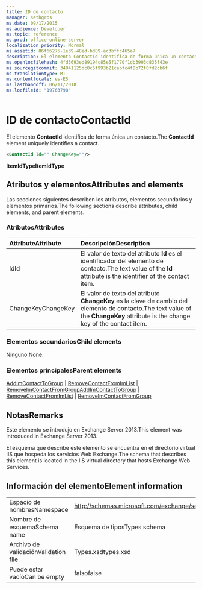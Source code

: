 ```yaml
---
title: ID de contacto
manager: sethgros
ms.date: 09/17/2015
ms.audience: Developer
ms.topic: reference
ms.prod: office-online-server
localization_priority: Normal
ms.assetid: 86f66275-1e39-48ed-bd89-ac3bffc465a7
description: El elemento ContactId identifica de forma única un contacto.
ms.openlocfilehash: 4fd3693ed89194c85e5f1770f1db3903d835f43e
ms.sourcegitcommit: 34041125dc8c5f993b21cebfc4f8b72f0fd2cb6f
ms.translationtype: MT
ms.contentlocale: es-ES
ms.lasthandoff: 06/11/2018
ms.locfileid: "19763798"
---
```

# <a name="contactid"></a><span data-ttu-id="36b76-103">ID de contacto</span><span class="sxs-lookup"><span data-stu-id="36b76-103">ContactId</span></span>

<span data-ttu-id="36b76-104">El elemento **ContactId** identifica de forma única un contacto.</span><span class="sxs-lookup"><span data-stu-id="36b76-104">The **ContactId** element uniquely identifies a contact.</span></span> 
  
```XML
<ContactId Id="" ChangeKey=""/>
```

 <span data-ttu-id="36b76-105">**ItemIdType**</span><span class="sxs-lookup"><span data-stu-id="36b76-105">**ItemIdType**</span></span>
## <a name="attributes-and-elements"></a><span data-ttu-id="36b76-106">Atributos y elementos</span><span class="sxs-lookup"><span data-stu-id="36b76-106">Attributes and elements</span></span>

<span data-ttu-id="36b76-107">Las secciones siguientes describen los atributos, elementos secundarios y elementos primarios.</span><span class="sxs-lookup"><span data-stu-id="36b76-107">The following sections describe attributes, child elements, and parent elements.</span></span>
  
### <a name="attributes"></a><span data-ttu-id="36b76-108">Atributos</span><span class="sxs-lookup"><span data-stu-id="36b76-108">Attributes</span></span>

|<span data-ttu-id="36b76-109">**Attribute**</span><span class="sxs-lookup"><span data-stu-id="36b76-109">**Attribute**</span></span>|<span data-ttu-id="36b76-110">**Descripción**</span><span class="sxs-lookup"><span data-stu-id="36b76-110">**Description**</span></span>|
|:-----|:-----|
|<span data-ttu-id="36b76-111">Id</span><span class="sxs-lookup"><span data-stu-id="36b76-111">Id</span></span>  <br/> |<span data-ttu-id="36b76-112">El valor de texto del atributo **Id** es el identificador del elemento de contacto.</span><span class="sxs-lookup"><span data-stu-id="36b76-112">The text value of the **Id** attribute is the identifier of the contact item.</span></span>  <br/> |
|<span data-ttu-id="36b76-113">ChangeKey</span><span class="sxs-lookup"><span data-stu-id="36b76-113">ChangeKey</span></span>  <br/> |<span data-ttu-id="36b76-114">El valor de texto del atributo **ChangeKey** es la clave de cambio del elemento de contacto.</span><span class="sxs-lookup"><span data-stu-id="36b76-114">The text value of the **ChangeKey** attribute is the change key of the contact item.</span></span>  <br/> |
   
### <a name="child-elements"></a><span data-ttu-id="36b76-115">Elementos secundarios</span><span class="sxs-lookup"><span data-stu-id="36b76-115">Child elements</span></span>

<span data-ttu-id="36b76-116">Ninguno.</span><span class="sxs-lookup"><span data-stu-id="36b76-116">None.</span></span>
  
### <a name="parent-elements"></a><span data-ttu-id="36b76-117">Elementos principales</span><span class="sxs-lookup"><span data-stu-id="36b76-117">Parent elements</span></span>

<span data-ttu-id="36b76-118">[AddImContactToGroup](addimcontacttogroup.md) | [RemoveContactFromImList](removecontactfromimlist.md) | [RemoveImContactFromGroup](removeimcontactfromgroup.md)</span><span class="sxs-lookup"><span data-stu-id="36b76-118">[AddImContactToGroup](addimcontacttogroup.md) | [RemoveContactFromImList](removecontactfromimlist.md) | [RemoveImContactFromGroup](removeimcontactfromgroup.md)</span></span>
  
## <a name="remarks"></a><span data-ttu-id="36b76-119">Notas</span><span class="sxs-lookup"><span data-stu-id="36b76-119">Remarks</span></span>

<span data-ttu-id="36b76-120">Este elemento se introdujo en Exchange Server 2013.</span><span class="sxs-lookup"><span data-stu-id="36b76-120">This element was introduced in Exchange Server 2013.</span></span>
  
<span data-ttu-id="36b76-121">El esquema que describe este elemento se encuentra en el directorio virtual IIS que hospeda los servicios Web Exchange.</span><span class="sxs-lookup"><span data-stu-id="36b76-121">The schema that describes this element is located in the IIS virtual directory that hosts Exchange Web Services.</span></span>
  
## <a name="element-information"></a><span data-ttu-id="36b76-122">Información del elemento</span><span class="sxs-lookup"><span data-stu-id="36b76-122">Element information</span></span>

|||
|:-----|:-----|
|<span data-ttu-id="36b76-123">Espacio de nombres</span><span class="sxs-lookup"><span data-stu-id="36b76-123">Namespace</span></span>  <br/> |http://schemas.microsoft.com/exchange/services/2006/types  <br/> |
|<span data-ttu-id="36b76-124">Nombre de esquema</span><span class="sxs-lookup"><span data-stu-id="36b76-124">Schema name</span></span>  <br/> |<span data-ttu-id="36b76-125">Esquema de tipos</span><span class="sxs-lookup"><span data-stu-id="36b76-125">Types schema</span></span>  <br/> |
|<span data-ttu-id="36b76-126">Archivo de validación</span><span class="sxs-lookup"><span data-stu-id="36b76-126">Validation file</span></span>  <br/> |<span data-ttu-id="36b76-127">Types.xsd</span><span class="sxs-lookup"><span data-stu-id="36b76-127">types.xsd</span></span>  <br/> |
|<span data-ttu-id="36b76-128">Puede estar vacío</span><span class="sxs-lookup"><span data-stu-id="36b76-128">Can be empty</span></span>  <br/> |<span data-ttu-id="36b76-129">falso</span><span class="sxs-lookup"><span data-stu-id="36b76-129">false</span></span>  <br/> |
   

